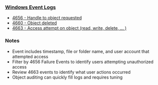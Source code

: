 ### <a href="https://dfircheatsheet.github.io/resources/disk/windows/evt-logs">Windows Event Logs</a>
   * <a href="https://www.ultimatewindowssecurity.com/securitylog/encyclopedia/event.aspx?eventid=4656">4656 - Handle to object requested</a>
   * <a href="https://www.ultimatewindowssecurity.com/securitylog/encyclopedia/event.aspx?eventid=4660">4660 - Object deleted</a>
   * <a href="https://www.ultimatewindowssecurity.com/securitylog/encyclopedia/event.aspx?eventid=4663">4663 - Access attempt on object (read, write, delete, ... )</a>

### Notes
   * Event includes timestamp, file or folder name, and user account that attempted access
   * Filter by 4656 Failure Events to identify users attempting unauthorized access
   * Review 4663 events to identify what user actions occurred
   * Object auditing can quickly fill logs and requires tuning
